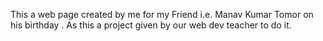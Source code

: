 This a web page created by me for my Friend i.e. Manav Kumar Tomor on his birthday . As this a project given by our web dev teacher to do it.
